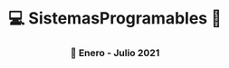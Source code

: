 # <div align="center"> :computer: SistemasProgramables :school_satchel:
### <div align="center"> :calendar: Enero - Julio 2021



